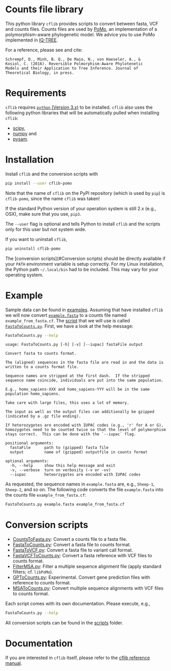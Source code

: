 # Counts file library

This python library `cflib` provides scripts to convert between fasta, VCF and
counts files. Counts files are used by
[PoMo](http://www.cibiv.at/software/iqtree/doc/Polymorphism-Aware-Models/), an
implementation of a polymorphism-aware phylogenetic model. We advice you to use
PoMo implemented in [IQ-TREE](http://www.cibiv.at/software/iqtree/).

For a reference, please see and cite:

    Schrempf, D., Minh, B. Q., De Maio, N., von Haeseler, A., &
    Kosiol, C. (2016). Reversible Polmorphism-Aware Phylotenetic
    Models and their Application to Tree Inference. Journal of
    Theoretical Biology, in press.

# Requirements

`cflib` requires [`python` (Version 3.x)](https://www.python.org/) to be
installed. `cflib` also uses the following python libraries that will be
automatically pulled when installing `cflib`:

- [scipy](http://www.scipy.org/),
- [numpy](http://www.numpy.org/) and
- [pysam](http://code.google.com/p/pysam/).

# Installation

Install `cflib` and the conversion scripts with

```sh
pip install --user cflib-pomo
```

Note that the name of `cflib` on the PyPI repository (which is used by `pip`) is
`cflib-pomo`, since the name `cflib` was taken!

If the standard Python version of your operation system is still 2.x (e.g.,
OSX), make sure that you use, `pip3`.

The `--user` flag is optional and tells Python to install `cflib` and
the scripts only for this user but not system wide.

If you want to uninstall `cflib`,

```sh
pip uninstall cflib-pomo
```

The [conversion scripts](#Conversion scripts) should be directly available if
your `PATH` environment variable is setup correctly. For my Linux installation,
the Python path `~/.local/bin` had to be included. This may vary for your
operating system.

# Example

Sample data can be found in [examples](./examples). Assuming that have installed
`cflib` we will now convert [`example.fasta`](./examples/example.fasta) to a
counts file named `example_from_fasta.cf`. The [script](#conversion-scripts)
that we will use is called [`FastaToCounts.py`](./scripts/FastaToCounts.py).
First, we have a look at the help message:

```sh
FastaToCounts.py --help
```

    usage: FastaToCounts.py [-h] [-v] [--iupac] fastaFile output

    Convert fasta to counts format.

    The (aligned) sequences in the fasta file are read in and the data is
    written to a counts format file.

    Sequence names are stripped at the first dash.  If the stripped
    sequence name coincide, individuals are put into the same population.

    E.g., homo_sapiens-XXX and homo_sapiens-YYY will be in the same
    population homo_sapiens.

    Take care with large files, this uses a lot of memory.

    The input as well as the output files can additionally be gzipped
    (indicated by a .gz file ending).

    If heterozygotes are encoded with IUPAC codes (e.g., 'r' for A or G),
    homozygotes need to be counted twice so that the level of polymorphism
    stays correct.  This can be done with the `--iupac` flag.

    positional arguments:
      fastaFile      path to (gzipped) fasta file
      output         name of (gzipped) outputfile in counts format

    optional arguments:
      -h, --help     show this help message and exit
      -v, --verbose  turn on verbosity (-v or -vv)
      --iupac        heteorzygotes are encoded with IUPAC codes

As requested, the sequence names in `example.fasta` are, e.g.,
`Sheep-1`, `Sheep-2`, and so on.  The following code converts the file
`example.fasta` into the counts file `example_from_fasta.cf`:

```sh
FastaToCounts.py example.fasta example_from_fasta.cf
```

# Conversion scripts

- [CountsToFasta.py](./scripts/CountsToFasta.py): Convert a counts file to a
  fasta file.
- [FastaToCounts.py](./scripts/FastaToCounts.py): Convert a fasta file to counts
  format.
- [FastaToVCF.py](./scripts/FastaToVCF.py): Convert a fasta file to variant call
  format.
- [FastaVCFToCounts.py](./scripts/FastaVCFToCounts.py): Convert a fasta
  reference with VCF files to counts format.
- [FilterMSA.py](./scripts/FilterMSA.py): Filter a multiple sequence alignment
  file (apply standard filters; cf. `libPoMo`).
- [GPToCounts.py](./scripts/GPToCounts.py): Experimental. Convert gene
  prediction files with reference to counts format.
- [MSAToCounts.py](./scripts/MSAToCounts.py): Convert multiple sequence
  alignments with VCF files to counts format.

Each script comes with its own documentation. Please execute, e.g.,

```sh
FastaToCounts.py --help
```

All conversion scripts can be found in the [scripts](./scripts) folder.


# Documentation

If you are interested in `cflib` itself, please refer to the
[cflib reference manual](http://cflib.readthedocs.io/en/latest/).
